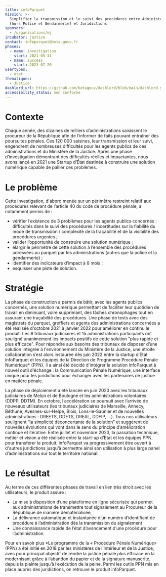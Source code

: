 ```yaml
---
title: infoParquet
mission: >-
  Simplifier la transmission et le suivi des procédures entre Administrations
  (hors Police et Gendarmerie) et Juridictions
sponsors:
  - /organisations/mj
incubator: justice
contact: infoparquet@beta.gouv.fr
phases:
  - name: investigation
    start: 2021-05-31
  - name: success
    start: 2023-07-20
usertypes:
  - etat
thematiques:
  - Justice
dashlord_url: https://github.com/betagouv/dashlord/blob/main/dashlord.yml
accessibility_status: non conforme
---
```


# **Contexte**

Chaque année, des dizaines de milliers d’administrations saisissent le procureur de la République afin de l’informer de faits pouvant entraîner des poursuites pénales.
Ces 120 000 saisines, leur transmission et leur suivi, engendrent de nombreuses difficultés pour les agents publics de ces administrations et du Ministère de la Justice.
Après une phase d’investigation démontrant des difficultés réelles et impactantes, nous avons lançé en 2021 une Startup d’État destinée à construire une solution numérique capable de pallier ces problèmes.

# **Le problème**

Cette investigation, d'abord menée sur un périmètre restreint relatif aux procédures relevant de l’article 40 du code de procédure pénale, a notamment permis de :

- vérifier l’existence de 3 problèmes pour les agents publics concernés : difficultés dans le suivi des procédures / incertitudes sur la fiabilité du mode de transmission / complexité de la traçabilité et de la visibilité des procédures urgentes ;
- valider l’opportunité de construire une solution numérique ;
- élargir le périmètre de cette solution à l’ensemble des procédures adressées au parquet par les administrations (autres que la police et la gendarmerie) ;
- identifier des indicateurs d’impact à 6 mois ;
- esquisser une piste de solution.

# **Stratégie**

La phase de construction a permis de bâtir, avec les agents publics concernés, une solution numérique permettant de faciliter leur quotidien de travail en diminuant, voire supprimant, des tâches chronophages tout en assurant une traçabilité des procédures.
Une phase de tests avec des magistrats du parquet, greffiers et agents des administrations concernées a été réalisée d&#39;octobre 2021 à janvier 2022 pour améliorer en continu le produit.
L﻿es 9 tribunaux judiciaires et 15 administrations participants ont souligné unanimement les impacts positifs de cette solution &quot;plus rapide et plus efficace&quot;.
Pour répondre aux besoins des tribunaux de disposer d’une solution intégrée à l&#39;environnement du Ministère de la Justice, une étroite collaboration s’est alors instaurée dès
juin 2022 entre la startup d’Etat infoParquet et les équipes de la Direction de Programme Procédure Pénale Numérique\* (PPN). Il a ainsi été décidé d&#39;intégrer la solution InfoParquet à nouvel outil d&#39;échange
: la Communication Pénale Numérique, une interface unique pour les juridictions pour
échanger avec les partenaires de justice en matière pénale.

La phase de déploiement a été lancée en juin 2023 avec les tribunaux judiciaires de Melun et de Boulogne et les administrations volontaires (DDPP, DDTM).
En octobre, l’accélération se poursuit avec l’arrivée de nouveaux utilisateurs (les tribunaux judiciaires de Marseille, Annecy, Béthune, Avesnes-sur-Helpe, Blois, Lons-le-Saunier et de nouvelles administrations : DREETS, DDETS, DREAL, DDFIP, …). Tous nos utilisateurs soulignent “la simplicité déconcertante de la solution” et suggèrent de nouvelles évolutions qui vont dans le sens du principe d’amélioration continue et itérative.
Entre juillet et novembre 2023, la passation technique, métier et vision a été réalisée entre la start-up d’Etat et les équipes PPN, pour transférer le produit. infoParquet va progressivement être ouvert à d&#39;autres juridictions jusqu’à permettre ainsi son utilisation à plus large panel d’administrations sur tout le territoire national.

# **Le résultat**

Au terme de ces différentes phases de travail en lien très étroit avec les utilisateurs, le produit
assure :

- La mise à disposition d’une plateforme en ligne sécurisée qui permet aux administrations de transmettre tout signalement au Procureur de la République de manière dématérialisée,
- La délivrance automatique et instantanée d’un numéro d’identifiant de procédure à l’administration dès la transmission du signalement
- Une connaissance rapide de l’état d’avancement d’une procédure pour l’administration

Pour en savoir plus
\*Le programme de la « Procédure Pénale Numérique» (PPN) a été initié en 2018 par les
ministères de l’Intérieur et de la Justice, avec pour principal objectif de rendre la justice
pénale plus efficace en la modernisant grâce à l’abandon du papier et de la signature
manuscrite, depuis la plainte jusqu’à l’exécution de la peine.
Parmi les outils PPN mis en place auprès des juridictions, on retrouve le produit
infoParquet.

